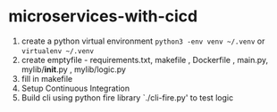 # microservices-with-cicd

1. create a python virtual environment `python3 -env venv ~/.venv` or `virtualenv ~/.venv`
2. create emptyfile - requirements.txt, makefile , Dockerfile , main.py, mylib/__init__.py , mylib/logic.py
3. fill in makefile
4. Setup Continuous Integration
5. Build cli using python fire library `./cli-fire.py' to test logic